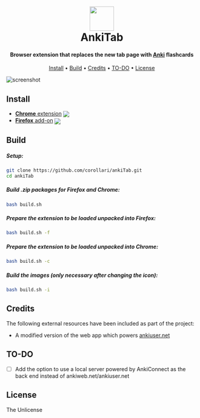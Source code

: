 [link-cws]: https://chrome.google.com/webstore/detail/ankitab/ihoaepdiibjbifnhcjoaddgcnfgjmjdk "Version published on Chrome Web Store"
[link-amo]: https://addons.mozilla.org/en-US/firefox/addon/ankitab/ "Version published on Mozilla Add-ons"

<h1 align="center">
  <img src="https://raw.githubusercontent.com/corollari/ankiTab/master/promo/icon.png" width="64"></a>
  <br>
  AnkiTab
  <br>
</h1>

<h4 align="center">Browser extension that replaces the new tab page with <a href="https://apps.ankiweb.net/" target="_blank">Anki</a> flashcards</h4>

<p align="center">
  <a href="#install">Install</a> •
  <a href="#build">Build</a> •
  <a href="#credits">Credits</a> •
  <a href="#to-do">TO-DO</a> •
  <a href="#license">License</a>
</p>

![screenshot](https://raw.githubusercontent.com/corollari/ankiTab/master/promo/screenshot.png)

## Install
- [**Chrome** extension][link-cws] [<img valign="middle" src="https://img.shields.io/chrome-web-store/v/ihoaepdiibjbifnhcjoaddgcnfgjmjdk.svg?label=%20">][link-cws]
- [**Firefox** add-on][link-amo] [<img valign="middle" src="https://img.shields.io/amo/v/ankitab.svg?label=%20">][link-amo]

## Build
##### Setup:
```bash
git clone https://github.com/corollari/ankiTab.git
cd ankiTab
```

##### Build .zip packages for Firefox and Chrome:
```bash
bash build.sh
```

##### Prepare the extension to be loaded unpacked into Firefox:
```bash
bash build.sh -f
```

##### Prepare the extension to be loaded unpacked into Chrome:
```bash
bash build.sh -c
```

##### Build the images (only necessary after changing the icon):
```bash
bash build.sh -i
```

## Credits
The following external resources have been included as part of the project:
- A modified version of the web app which powers [ankiuser.net](https://ankiuser.net/study/)

## TO-DO
- [ ] Add the option to use a local server powered by AnkiConnect as the back end instead of ankiweb.net/ankiuser.net

## License
The Unlicense
